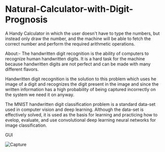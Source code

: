 # Natural-Calculator-with-Digit-Prognosis

A Handy Calculator in which the user doesn't have to type the numbers, but instead only draw the number, and the machine will be able to fetch the correct number and perform the required arithmetic operations.

About:-
The handwritten digit recognition is the ability of computers to recognize human handwritten digits. It is a hard task for the machine because handwritten digits are not perfect and can be made with many different flavors.

Handwritten digit recognition is the solution to this problem which uses he image of a digit and recognizes the digit present in the image and since the written information has a high probability of being captured incorrectly on the system we need it on anyway.

The MNIST handwritten digit classification problem is a standard data-set used in computer vision and deep learning. Although the data-set is effectively solved, it is used as the basis for learning and practicing how to evelop, evaluate, and use convolutional deep learning neural networks for image classification.



GUI




![Capture](https://user-images.githubusercontent.com/50102257/133035984-b9f6f6a7-fee8-46c3-b280-d99d3d96eb1a.PNG)
